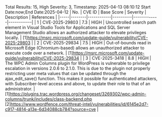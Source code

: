 Total Results: 15, High Severity: 3, Timestamp: 2025-04-13 08:10:12
Start Date:now;End Date:2025-04-12
| No. | CVE ID | Base Score | Severity | Description | References |
|-----|--------|------------|----------|-------------|------------|
| 1 | CVE-2025-29803 | 7.3  | HIGH | Uncontrolled search path element in Visual Studio Tools for Applications and SQL Server Management Studio allows an authorized attacker to elevate privileges locally. | [1]https://msrc.microsoft.com/update-guide/vulnerability/CVE-2025-29803 |
| 2 | CVE-2025-29834 | 7.5  | HIGH | Out-of-bounds read in Microsoft Edge (Chromium-based) allows an unauthorized attacker to execute code over a network. | [1]https://msrc.microsoft.com/update-guide/vulnerability/CVE-2025-29834 |
| 3 | CVE-2025-3418 | 8.8  | HIGH | The WPC Admin Columns plugin for WordPress is vulnerable to privilege escalation in versions 2.0.6 to 2.1.0. This is due to the plugin not properly restricting user meta values that can be updated through the ajax_edit_save() function. This makes it possible for authenticated attackers, with Subscriber-level access and above, to update their role to that of an administrator. | [1]https://plugins.trac.wordpress.org/changeset/3269302/wpc-admin-columns/trunk/includes/class-backend.php<br>[2]https://www.wordfence.com/threat-intel/vulnerabilities/id/6145e2d7-c917-4814-a13e-6d34088cb784?source=cve |
